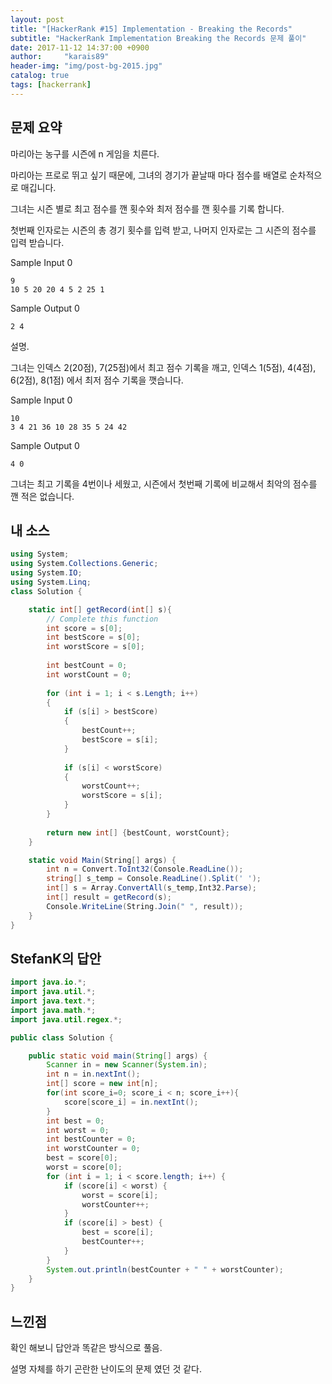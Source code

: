 ```yaml
---
layout: post
title: "[HackerRank #15] Implementation - Breaking the Records"
subtitle: "HackerRank Implementation Breaking the Records 문제 풀이"
date: 2017-11-12 14:37:00 +0900
author:     "karais89"
header-img: "img/post-bg-2015.jpg"
catalog: true
tags: [hackerrank]
---
```


## 문제 요약

마리아는 농구를 시즌에 n 게임을 치른다.

마리아는 프로로 뛰고 싶기 때문에, 그녀의 경기가 끝날때 마다 점수를 배열로 순차적으로 매깁니다.

그녀는 시즌 별로 최고 점수를 깬 횟수와 최저 점수를 깬 횟수를 기록 합니다.

첫번째 인자로는 시즌의 총 경기 횟수를 입력 받고, 나머지 인자로는 그 시즌의 점수를 입력 받습니다.

Sample Input 0
```
9
10 5 20 20 4 5 2 25 1
```

Sample Output 0
```
2 4
```

설명.

그녀는 인덱스 2(20점), 7(25점)에서 최고 점수 기록을 깨고,
인덱스 1(5점), 4(4점), 6(2점), 8(1점) 에서 최저 점수 기록을 깻습니다.

Sample Input 0
```
10
3 4 21 36 10 28 35 5 24 42
```

Sample Output 0
```
4 0
```

그녀는 최고 기록을 4번이나 세웠고, 시즌에서 첫번째 기록에 비교해서 최악의 점수를 깬 적은 없습니다.


## 내 소스

```csharp
using System;
using System.Collections.Generic;
using System.IO;
using System.Linq;
class Solution {

    static int[] getRecord(int[] s){
        // Complete this function
        int score = s[0];
        int bestScore = s[0];
        int worstScore = s[0];
        
        int bestCount = 0;
        int worstCount = 0;
        
        for (int i = 1; i < s.Length; i++)
        {
            if (s[i] > bestScore)
            {
                bestCount++;
                bestScore = s[i];
            }
            
            if (s[i] < worstScore)
            {
                worstCount++;
                worstScore = s[i];
            }            
        }
        
        return new int[] {bestCount, worstCount};
    }

    static void Main(String[] args) {
        int n = Convert.ToInt32(Console.ReadLine());
        string[] s_temp = Console.ReadLine().Split(' ');
        int[] s = Array.ConvertAll(s_temp,Int32.Parse);
        int[] result = getRecord(s);
        Console.WriteLine(String.Join(" ", result));
    }
}
```

## StefanK의 답안

```java
import java.io.*;
import java.util.*;
import java.text.*;
import java.math.*;
import java.util.regex.*;

public class Solution {

    public static void main(String[] args) {
        Scanner in = new Scanner(System.in);
        int n = in.nextInt();
        int[] score = new int[n];
        for(int score_i=0; score_i < n; score_i++){
            score[score_i] = in.nextInt();
        }
        int best = 0;
        int worst = 0;
        int bestCounter = 0;
        int worstCounter = 0;
        best = score[0];
        worst = score[0];
        for (int i = 1; i < score.length; i++) {
            if (score[i] < worst) {
                worst = score[i];
                worstCounter++;
            }
            if (score[i] > best) {
                best = score[i];
                bestCounter++;
            }
        }
        System.out.println(bestCounter + " " + worstCounter);
    }
}
```

## 느낀점

확인 해보니 답안과 똑같은 방식으로 풀음.

설명 자체를 하기 곤란한 난이도의 문제 였던 것 같다.